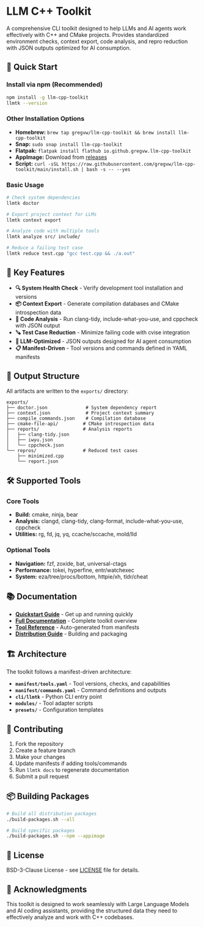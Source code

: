 # LLM C++ Toolkit

A comprehensive CLI toolkit designed to help LLMs and AI agents work effectively with C++ and CMake projects. Provides standardized environment checks, context export, code analysis, and repro reduction with JSON outputs optimized for AI consumption.

## 🚀 Quick Start

### Install via npm (Recommended)
```bash
npm install -g llm-cpp-toolkit
llmtk --version
```

### Other Installation Options
- **Homebrew:** `brew tap gregvw/llm-cpp-toolkit && brew install llm-cpp-toolkit`
- **Snap:** `sudo snap install llm-cpp-toolkit`
- **Flatpak:** `flatpak install flathub io.github.gregvw.llm-cpp-toolkit`
- **AppImage:** Download from [releases](https://github.com/gregvw/llm-cpp-toolkit/releases)
- **Script:** `curl -sSL https://raw.githubusercontent.com/gregvw/llm-cpp-toolkit/main/install.sh | bash -s -- --yes`

### Basic Usage
```bash
# Check system dependencies
llmtk doctor

# Export project context for LLMs
llmtk context export

# Analyze code with multiple tools
llmtk analyze src/ include/

# Reduce a failing test case
llmtk reduce test.cpp "gcc test.cpp && ./a.out"
```

## 🎯 Key Features

- **🔍 System Health Check** - Verify development tool installation and versions
- **📦 Context Export** - Generate compilation databases and CMake introspection data
- **🔬 Code Analysis** - Run clang-tidy, include-what-you-use, and cppcheck with JSON output
- **🪚 Test Case Reduction** - Minimize failing code with cvise integration
- **🤖 LLM-Optimized** - JSON outputs designed for AI agent consumption
- **📋 Manifest-Driven** - Tool versions and commands defined in YAML manifests

## 📁 Output Structure

All artifacts are written to the `exports/` directory:

```
exports/
├── doctor.json              # System dependency report
├── context.json             # Project context summary
├── compile_commands.json    # Compilation database
├── cmake-file-api/         # CMake introspection data
├── reports/                # Analysis reports
│   ├── clang-tidy.json
│   ├── iwyu.json
│   └── cppcheck.json
└── repros/                 # Reduced test cases
    ├── minimized.cpp
    └── report.json
```

## 🛠️ Supported Tools

### Core Tools
- **Build:** cmake, ninja, bear
- **Analysis:** clangd, clang-tidy, clang-format, include-what-you-use, cppcheck
- **Utilities:** rg, fd, jq, yq, ccache/sccache, mold/lld

### Optional Tools
- **Navigation:** fzf, zoxide, bat, universal-ctags
- **Performance:** tokei, hyperfine, entr/watchexec
- **System:** eza/tree/procs/bottom, httpie/xh, tldr/cheat

## 📚 Documentation

- **[Quickstart Guide](docs/QUICKSTART.md)** - Get up and running quickly
- **[Full Documentation](docs/README.md)** - Complete toolkit overview
- **[Tool Reference](docs/REFERENCE.md)** - Auto-generated from manifests
- **[Distribution Guide](DISTRIBUTION.md)** - Building and packaging

## 🏗️ Architecture

The toolkit follows a manifest-driven architecture:

- **`manifest/tools.yaml`** - Tool versions, checks, and capabilities
- **`manifest/commands.yaml`** - Command definitions and outputs
- **`cli/llmtk`** - Python CLI entry point
- **`modules/`** - Tool adapter scripts
- **`presets/`** - Configuration templates

## 🤝 Contributing

1. Fork the repository
2. Create a feature branch
3. Make your changes
4. Update manifests if adding tools/commands
5. Run `llmtk docs` to regenerate documentation
6. Submit a pull request

## 📦 Building Packages

```bash
# Build all distribution packages
./build-packages.sh --all

# Build specific packages
./build-packages.sh --npm --appimage
```

## 📄 License

BSD-3-Clause License - see [LICENSE](LICENSE) file for details.

## 🙏 Acknowledgments

This toolkit is designed to work seamlessly with Large Language Models and AI coding assistants, providing the structured data they need to effectively analyze and work with C++ codebases.